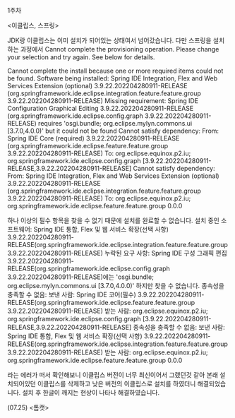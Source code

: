 1주차

<이클립스, 스프링>

JDK랑 이클립스는 이미 설치가 되어있는 상태여서 넘어갔습니다.
다만 스프링을 설치하는 과정에서
Cannot complete the provisioning operation.  Please change your selection and try again. See below for details.

Cannot complete the install because one or more required items could not be found.
  Software being installed: Spring IDE Integration, Flex and Web Services Extension (optional) 3.9.22.202204280911-RELEASE (org.springframework.ide.eclipse.integration.feature.feature.group 3.9.22.202204280911-RELEASE)
  Missing requirement: Spring IDE Configuration Graphical Editing 3.9.22.202204280911-RELEASE (org.springframework.ide.eclipse.config.graph 3.9.22.202204280911-RELEASE) requires 'osgi.bundle; org.eclipse.mylyn.commons.ui [3.7.0,4.0.0)' but it could not be found
  Cannot satisfy dependency:
    From: Spring IDE Core (required) 3.9.22.202204280911-RELEASE (org.springframework.ide.eclipse.feature.feature.group 3.9.22.202204280911-RELEASE)
    To: org.eclipse.equinox.p2.iu; org.springframework.ide.eclipse.config.graph [3.9.22.202204280911-RELEASE,3.9.22.202204280911-RELEASE]
  Cannot satisfy dependency:
    From: Spring IDE Integration, Flex and Web Services Extension (optional) 3.9.22.202204280911-RELEASE (org.springframework.ide.eclipse.integration.feature.feature.group 3.9.22.202204280911-RELEASE)
    To: org.eclipse.equinox.p2.iu; org.springframework.ide.eclipse.feature.feature.group 0.0.0
    
하나 이상의 필수 항목을 찾을 수 없기 때문에 설치를 완료할 수 없습니다.
  설치 중인 소프트웨어: Spring IDE 통합, Flex 및 웹 서비스 확장(선택 사항) 3.9.22.202204280911-RELEASE(org.springframework.ide.eclipse.integration.feature.feature.group 3.9.22.202204280911-RELEASE)
  누락된 요구 사항: Spring IDE 구성 그래픽 편집 3.9.22.202204280911-RELEASE(org.springframework.ide.eclipse.config.graph 3.9.22.202204280911-RELEASE)에는 'osgi.bundle; org.eclipse.mylyn.commons.ui [3.7.0,4.0.0)' 하지만 찾을 수 없습니다.
  종속성을 충족할 수 없음:
    보낸 사람: Spring IDE 코어(필수) 3.9.22.202204280911-RELEASE(org.springframework.ide.eclipse.feature.feature.group 3.9.22.202204280911-RELEASE)
    받는 사람: org.eclipse.equinox.p2.iu; org.springframework.ide.eclipse.config.graph [3.9.22.202204280911-RELEASE,3.9.22.202204280911-RELEASE]
  종속성을 충족할 수 없음:
    보낸 사람: Spring IDE 통합, Flex 및 웹 서비스 확장(선택 사항) 3.9.22.202204280911-RELEASE(org.springframework.ide.eclipse.integration.feature.feature.group 3.9.22.202204280911-RELEASE)
    받는 사람: org.eclipse.equinox.p2.iu; org.springframework.ide.eclipse.feature.feature.group 0.0.0

라는 에러가 떠서 확인해보니 이클립스 버전이 너무 최신이어서 그랬던것 같아 본래 설치되어있던 이클립스를 삭제하고 낮은 버전의 이클립스로 설치를 하였더니 해결되었습니다.
설치 후 한글이 깨지는 현상이 나타나 해결하였습니다.

(07.25)
<톰캣>


